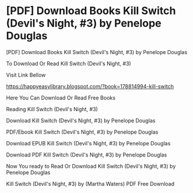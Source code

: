 # [PDF] Download Books Kill Switch (Devil's Night, #3) by Penelope Douglas
[PDF] Download Books Kill Switch (Devil's Night, #3) by Penelope Douglas

To Download Or Read Kill Switch (Devil's Night, #3)

Visit Link Bellow

https://happyeasylibrary.blogspot.com/?book=178814994-kill-switch

Here You Can Download Or Read Free Books

Reading Kill Switch (Devil's Night, #3)

Download Kill Switch (Devil's Night, #3) by Penelope Douglas

PDF/Ebook Kill Switch (Devil's Night, #3) by Penelope Douglas

Download EPUB Kill Switch (Devil's Night, #3) by Penelope Douglas

Download PDF Kill Switch (Devil's Night, #3) by Penelope Douglas

Now You ready to Read Or Download Kill Switch (Devil's Night, #3) by Penelope Douglas

Kill Switch (Devil's Night, #3) by (Martha Waters) PDF Free Download
